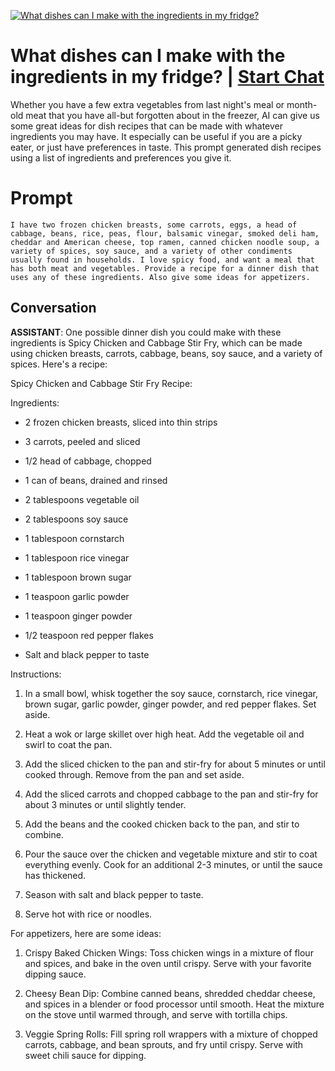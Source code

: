 
[![What dishes can I make with the ingredients in my fridge?](https://flow-prompt-covers.s3.us-west-1.amazonaws.com/icon/realistic/real_2.png)](https://gptcall.net/chat.html?data=%7B%22contact%22%3A%7B%22id%22%3A%22O0ttCW3J5gxnSGHlB4eYR%22%2C%22flow%22%3Atrue%7D%7D)
# What dishes can I make with the ingredients in my fridge? | [Start Chat](https://gptcall.net/chat.html?data=%7B%22contact%22%3A%7B%22id%22%3A%22O0ttCW3J5gxnSGHlB4eYR%22%2C%22flow%22%3Atrue%7D%7D)
Whether you have a few extra vegetables from last night's meal or month-old meat that you have all-but forgotten about in the freezer, AI can give us some great ideas for dish recipes that can be made with whatever ingredients you may have. It especially can be useful if you are a picky eater, or just have preferences in taste. This prompt generated dish recipes using a list of ingredients and preferences you give it.

# Prompt

```
I have two frozen chicken breasts, some carrots, eggs, a head of cabbage, beans, rice, peas, flour, balsamic vinegar, smoked deli ham, cheddar and American cheese, top ramen, canned chicken noodle soup, a variety of spices, soy sauce, and a variety of other condiments usually found in households. I love spicy food, and want a meal that has both meat and vegetables. Provide a recipe for a dinner dish that uses any of these ingredients. Also give some ideas for appetizers.
```

## Conversation

**ASSISTANT**: One possible dinner dish you could make with these ingredients is Spicy Chicken and Cabbage Stir Fry, which can be made using chicken breasts, carrots, cabbage, beans, soy sauce, and a variety of spices. Here's a recipe:



Spicy Chicken and Cabbage Stir Fry Recipe:



Ingredients:

- 2 frozen chicken breasts, sliced into thin strips

- 3 carrots, peeled and sliced

- 1/2 head of cabbage, chopped

- 1 can of beans, drained and rinsed

- 2 tablespoons vegetable oil

- 2 tablespoons soy sauce

- 1 tablespoon cornstarch

- 1 tablespoon rice vinegar

- 1 tablespoon brown sugar

- 1 teaspoon garlic powder

- 1 teaspoon ginger powder

- 1/2 teaspoon red pepper flakes

- Salt and black pepper to taste



Instructions:



1. In a small bowl, whisk together the soy sauce, cornstarch, rice vinegar, brown sugar, garlic powder, ginger powder, and red pepper flakes. Set aside.

2. Heat a wok or large skillet over high heat. Add the vegetable oil and swirl to coat the pan.

3. Add the sliced chicken to the pan and stir-fry for about 5 minutes or until cooked through. Remove from the pan and set aside.

4. Add the sliced carrots and chopped cabbage to the pan and stir-fry for about 3 minutes or until slightly tender.

5. Add the beans and the cooked chicken back to the pan, and stir to combine.

6. Pour the sauce over the chicken and vegetable mixture and stir to coat everything evenly. Cook for an additional 2-3 minutes, or until the sauce has thickened.

7. Season with salt and black pepper to taste.

8. Serve hot with rice or noodles.



For appetizers, here are some ideas:



1. Crispy Baked Chicken Wings: Toss chicken wings in a mixture of flour and spices, and bake in the oven until crispy. Serve with your favorite dipping sauce.

2. Cheesy Bean Dip: Combine canned beans, shredded cheddar cheese, and spices in a blender or food processor until smooth. Heat the mixture on the stove until warmed through, and serve with tortilla chips.

3. Veggie Spring Rolls: Fill spring roll wrappers with a mixture of chopped carrots, cabbage, and bean sprouts, and fry until crispy. Serve with sweet chili sauce for dipping.


